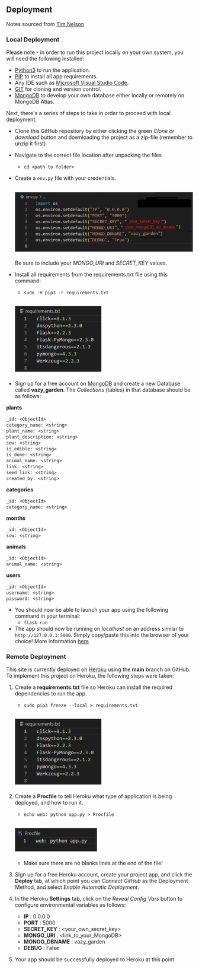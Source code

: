 ## Deployment

Notes sourced from [Tim Nelson](https://github.com/TravelTimN/ci-milestone04-dcd/edit/main/README.md)

### Local Deployment

Please note - in order to run this project locally on your own system, you will need the following installed:
- [Python3](https://www.python.org/downloads) to run the application.
- [PIP](https://pip.pypa.io/en/stable/installation/) to install all app requirements.
- Any IDE such as [Microsoft Visual Studio Code](https://code.visualstudio.com).
- [GIT](https://www.atlassian.com/git/tutorials/install-git) for cloning and version control.
- [MongoDB](https://www.mongodb.com) to develop your own database either locally or remotely on MongoDB Atlas.

Next, there's a series of steps to take in order to proceed with local deployment:

- Clone this GitHub repository by either clicking the green *Clone or download* button and downloading the project as a zip-file (remember to unzip it first)

- Navigate to the correct file location after unpacking the files
    - `cd <path to folder>`
- Create a `env.py` file with your credentials. 

	<h2 align="left"><img src="docs/pictures/deploy-env.jpg"></h2>

	Be sure to include your *MONGO_URI* and *SECRET_KEY* values.
- Install all requirements from the requirements.txt file using this command:
    - `sudo -H pip3 -r requirements.txt`

	<h2 align="left"><img src="docs/pictures/deploy-requirements.jpg"></h2>

- Sign up for a free account on [MongoDB](https://www.mongodb.com) and create a new Database called **vazy_garden**. The *Collections* (tables) in that database should be as follows:

**plants**
```
_id: <ObjectId>
category_name: <string>
plant_name: <string>
plant_description: <string>
sow: <string>
is_edible: <string>
is_done: <string>
animal_name: <string>
link: <string>
seed_link: <string>
created_by: <string>
```

**categories**
```
_id: <ObjectId>
category_name: <string>
```

**months**
```
_id: <ObjectId>
sow: <string>
```

**animals**
```
_id: <ObjectId>
animal_name: <string>
```

**users**
```
_id: <ObjectId>
username: <string>
password: <string>
```

- You should now be able to launch your app using the following command in your terminal:
    - `flask run`
- The app should now be running on *localhost* on an address similar to `http://127.0.0.1:5000`. Simply copy/paste this into the browser of your choice! More information [here](https://code.visualstudio.com/docs/python/tutorial-flask).

### Remote Deployment

This site is currently deployed on [Heroku](https://www.heroku.com/) using the **main** branch on GitHub. To implement this project on Heroku, the following steps were taken:

1. Create a **requirements.txt** file so Heroku can install the required dependencies to run the app.
    - `sudo pip3 freeze --local > requirements.txt`

	<h2 align="left"><img src="docs/pictures/deploy-requirements.jpg"></h2>

2. Create a **Procfile** to tell Heroku what type of application is being deployed, and how to run it.
    - `echo web: python app.py > Procfile`

	<h2 align="left"><img src="docs/pictures/deploy-procfile.jpg"></h2>

	- Make sure there are no blanks lines at the end of the file!

3. Sign up for a free Heroku account, create your project app, and click the **Deploy** tab, at which point you can *Connect GitHub* as the Deployment Method, and select *Enable Automatic Deployment*.

4. In the Heroku **Settings** tab, click on the *Reveal Config Vars* button to configure environmental variables as follows:
    - **IP** : 0.0.0.0
    - **PORT** : 5000
    - **SECRET_KEY** : <your_own_secret_key>
    - **MONGO_URI** : <link_to_your_MongoDB>
    - **MONGO_DBNAME** : vazy_garden
    - **DEBUG** : False

5. Your app should be successfully deployed to Heroku at this point.

